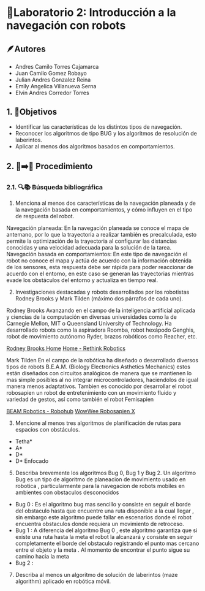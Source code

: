 # 🤖Laboratorio 2: Introducción a la navegación con robots

## 🪶Autores

* Andres Camilo Torres Cajamarca
* Juan Camilo Gomez Robayo
* Julian Andres Gonzalez Reina
* Emily Angelica Villanueva Serna
* Elvin Andres Corredor Torres


## 1. 🏁Objetivos

* Identificar las características de los distintos tipos de navegación.
* Reconocer los algoritmos de tipo BUG y los algoritmos de resolución de laberintos.
* Aplicar al menos dos algoritmos basados en comportamientos.

## 2. 🔧➡️🚀 Procedimiento

### 2.1. 🔍📚 Búsqueda bibliográfica

1. Menciona al menos dos características de la navegación planeada y de la navegación basada en comportamientos, y cómo influyen en el tipo de respuesta del robot.

Navegación planeada: En la navegación planeada se conoce el mapa de antemano, por lo que la trayectoria a realizar también es precalculada, esto permite la optimización de la trayectoria al configurar las distancias conocidas y una velocidad adecuada para la solución de la tarea.
Navegación basada en comportamientos: En este tipo de navegación el robot no conoce el mapa y actúa de acuerdo con la información obtenida de los sensores, esta respuesta debe ser rápida para poder reaccionar de acuerdo con el entorno, en este caso se generan las trayectorias mientras evade los obstáculos del entorno y actualiza en tiempo real.


2. Investigaciones destacadas y robots desarrollados por los robotistas Rodney Brooks y Mark Tilden (máximo dos párrafos de cada uno).

Rodney Brooks
Avanzando en el campo de la inteligencia artificial aplicada y ciencias de la computación en diversas universidades como la de Carnegie Mellon, MIT o Queensland University of Technology. Ha desarrollado robots como la aspiradora Roomba, robot hexápodo Genghis, robot de movimiento autónomo Ryder, brazos robóticos como Reacher, etc.

[Rodney Brooks Home](https://people.csail.mit.edu/brooks/)
[Home - Rethink Robotics](https://rethinkrobotics.com/)


Mark Tilden
En el campo de la robótica ha diseñado o desarrollado diversos tipos de robots B.E.A.M. (Biology Electronics Asthetics Mechanics) estos están diseñados con circuitos analógicos de manera que se mantienen lo mas simple posibles al no integrar microcontroladores, haciendolos de igual manera menos adaptativos. Tambien es conocido por desarrollar el robot robosapien un robot de entretenimiento con un movimiento fluido y variedad de gestos, así como también el robot Femisapien 

[BEAM Robotics - Robohub](https://robohub.org/robots-beam-robotics/)
[WowWee Robosapien X](https://wowwee.com/robosapien-x/)

3. Mencione al menos tres algoritmos de planificación de rutas para espacios con obstáculos.

  - Tetha*
  - A*
  - D*
  - D* Enfocado
  
5. Describa brevemente los algoritmos Bug 0, Bug 1 y Bug 2.
Un algoritmo Bug es un tipo de algoritmo de planeacion de movimiento usado en robotica , particularmente para la navegacion de robots mobiles en ambientes con obstaculos desconocidos
  - Bug 0 : Es el algoritmo bug mas sencillo y consiste en seguir el borde del obstaculo hasta que encuentre una ruta disponible a la cual llegar , sin embargo este algoritmo puede fallar en escenarios donde el robot encuentra obstaculos donde requiera un movimiento de retroceso. 
  - Bug 1 : A diferencia del algoritmo Bug 0 , este algoritmo garantiza que si existe una ruta hasta la meta el robot la alcanzará y consiste en seguir completamente el borde del obstaculo registrando el punto mas cercano entre el objeto y la meta . Al momento de encontrar el punto sigue su camino hacia la meta
  - Bug 2 :

 
7. Describa al menos un algoritmo de solución de laberintos (maze algorithm) aplicado en robótica móvil.
